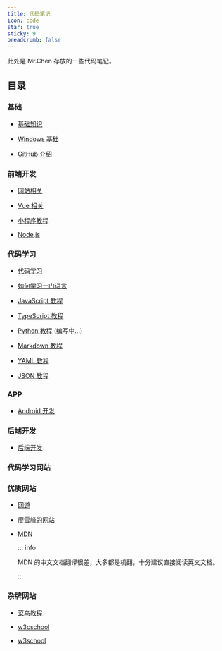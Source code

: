 ```yaml
---
title: 代码笔记
icon: code
star: true
sticky: 9
breadcrumb: false
---
```


此处是 Mr.Chen 存放的一些代码笔记。

<!-- more -->

## 目录

### 基础

- [基础知识](basic/README.md)

- [Windows 基础](windows/README.md)

- [GitHub 介绍](github/README.md)

### 前端开发

- [网站相关](website/README.md)

- [Vue 相关](vue/README.md)

- [小程序教程](mini-app/README.md)

- [Node.js](node-js/README.md)

### 代码学习

- [代码学习](language/README.md)

- [如何学习一门语言](language/learning.md)

- [JavaScript 教程](language/js/README.md)

- [TypeScript 教程](language/typescript/README.md)

- [Python 教程](language/python/README.md) (编写中...)

- [Markdown 教程](language/markdown/README.md)

- [YAML 教程](language/yaml/README.md)

- [JSON 教程](language/json/README.md)

### APP

- [Android 开发](Android/README.md)

### 后端开发

- [后端开发](backEnd/README.md)

### 代码学习网站

### 优质网站

- [网道](https://wangdoc.com/)

- [廖雪峰的网站](https://www.liaoxuefeng.com/)

- [MDN](https://developer.mozilla.org/zh-CN/)

  ::: info

  MDN 的中文文档翻译很差，大多都是机翻，十分建议直接阅读英文文档。

  :::

### 杂牌网站

- [菜鸟教程](https://www.runoob.com/) <Badge text="内容比较新" />

- [w3cschool](https://www.w3cschool.cn) <Badge text="内容最新" /> <Badge text="有手机APP" /> <Badge text="广告信息多" type="warn" />

- [w3school](http://www.w3school.com.cn/) <Badge text="内容比较旧" type="warn" />

